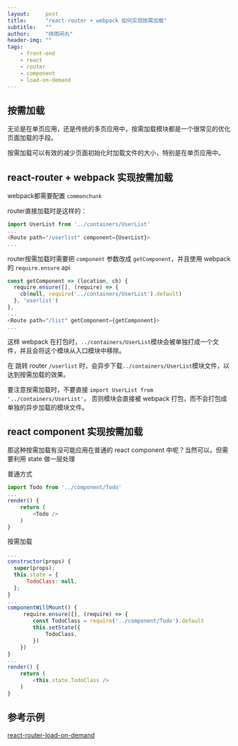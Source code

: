 ```yaml
---
layout:     post
title:      "react-router + webpack 如何实现按需加载"
subtitle:   ""
author:     "绯雨闲丸"
header-img: ""
tags:
    - front-end
    - react
    - router
    - component
    - load-on-demand
---
```


> 

## 按需加载

无论是在单页应用，还是传统的多页应用中，按需加载模块都是一个很常见的优化页面加载的手段。

按需加载可以有效的减少页面初始化时加载文件的大小，特别是在单页应用中。

## react-router + webpack 实现按需加载

webpack都需要配置 `commonchunk`

router直接加载时是这样的：

```js
import UserList from '../containers/UserList'
...
<Route path="/userlist" component={UserList}>
...       
```

router按需加载时需要把 `component` 参数改成 `getComponent`，并且使用 webpack 的 `require.ensure` api

```js
const getComponent => (location, cb) {
  require.ensure([], (require) => {
    cb(null, require('../containers/UserList').default)
  }, 'userlist')
},
...
<Route path="/list" getComponent={getComponent}>
...       
```

这样 webpack 在打包时，`../containers/UserList`模块会被单独打成一个文件，并且会将这个模块从入口模块中移除。

在 跳转 router `/userlist` 时，会异步下载`../containers/UserList`模块文件，以达到按需加载的效果。

要注意按需加载时，不要直接 `import UserList from '../containers/UserList'`， 否则模块会直接被 webpack 打包，而不会打包成单独的异步加载的模块文件。

## react component 实现按需加载

那这种按需加载有没可能应用在普通的 react component 中呢？当然可以，但需要利用 state 做一层处理

普通方式

```js
import Todo from '../component/Todo'
...
render() {
    return (
        <Todo />
    )
}
```

按需加载

```js
...
constructor(props) {
  super(props);
  this.state = {
      TodoClass: null,
  };
}
...
componentWillMount() {
     require.ensure([], (require) => {
        const TodoClass = require('../component/Todo').default
        this.setState({
            TodoClass,
        })
    })
}
...
render() {
    return (
        <this.state.TodoClass />
    )
}
```

## 参考示例

[react-router-load-on-demand][1]

[1]: https://github.com/cyqresig/react-router-load-on-demand-demo











